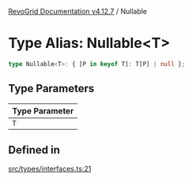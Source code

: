 [RevoGrid Documentation v4.12.7](README.md) / Nullable

# Type Alias: Nullable\<T\>

```ts
type Nullable<T>: { [P in keyof T]: T[P] | null };
```

## Type Parameters

| Type Parameter |
| ------ |
| `T` |

## Defined in

[src/types/interfaces.ts:21](https://github.com/revolist/revogrid/blob/435ff99a088c5c293d22eb08cc3e448f60f4eb56/src/types/interfaces.ts#L21)
